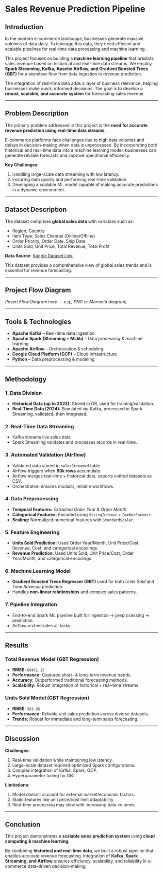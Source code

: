 
# Sales Revenue Prediction Pipeline

## Introduction

In the modern e-commerce landscape, businesses generate massive volumes of data daily. To leverage this data, they need efficient and scalable pipelines for real-time data processing and machine learning.

This project focuses on building a **machine learning pipeline** that predicts sales revenue based on historical and real-time data streams. We employ **Spark Streaming, Kafka, Apache Airflow, and Gradient Boosted Trees (GBT)** for a seamless flow from data ingestion to revenue prediction.

The integration of real-time data adds a layer of business relevance, helping businesses make quick, informed decisions. The goal is to develop a **robust, scalable, and accurate system** for forecasting sales revenue.

---

##  Problem Description

The primary problem addressed in this project is the **need for accurate revenue prediction using real-time data streams**.

E-commerce platforms face challenges due to high data volumes and delays in decision-making when data is unprocessed. By incorporating both historical and real-time data into a machine learning model, businesses can generate reliable forecasts and improve operational efficiency.

**Key Challenges**:

1. Handling large-scale data streaming with low latency.
2. Ensuring data quality and performing real-time validation.
3. Developing a scalable ML model capable of making accurate predictions in a dynamic environment.

---

##  Dataset Description

The dataset comprises **global sales data** with variables such as:

* Region, Country
* Item Type, Sales Channel (Online/Offline)
* Order Priority, Order Date, Ship Date
* Units Sold, Unit Price, Total Revenue, Total Profit

**Data Source**: [Kaggle Dataset Link](#)

This dataset provides a comprehensive view of global sales trends and is essential for revenue forecasting.

---

##  Project Flow Diagram

*(Insert Flow Diagram here — e.g., PNG or Mermaid diagram)*

---

##  Tools & Technologies

* **Apache Kafka** – Real-time data ingestion
* **Apache Spark (Streaming + MLlib)** – Data processing & machine learning
* **Apache Airflow** – Orchestration & scheduling
* **Google Cloud Platform (GCP)** – Cloud infrastructure
* **Python** – Data preprocessing & modeling

---

##  Methodology

### 1. Data Division

* **Historical Data (up to 2023):** Stored in DB, used for training/validation.
* **Real-Time Data (2024):** Simulated via Kafka, processed in Spark Streaming, validated, then integrated.

### 2. Real-Time Data Streaming

* Kafka streams live sales data.
* Spark Streaming validates and processes records in real-time.

### 3. Automated Validation (Airflow)

* Validated data stored in `salesStreamed` table.
* Airflow triggers when **50k rows** accumulate.
* Airflow merges real-time + historical data, exports unified datasets as CSV.
* Orchestration ensures modular, reliable workflows.

### 4. Data Preprocessing

* **Temporal Features:** Extracted *Order Year* & *Order Month*.
* **Categorical Features:** Encoded using `StringIndexer` + `OneHotEncoder`.
* **Scaling:** Normalized numerical features with `StandardScaler`.

### 5. Feature Engineering

* **Units Sold Prediction:** Used Order Year/Month, Unit Price/Cost, Revenue, Cost, and categorical encodings.
* **Revenue Prediction:** Used Units Sold, Unit Price/Cost, Order Year/Month, and categorical encodings.

### 6. Machine Learning Model

* **Gradient Boosted Trees Regressor (GBT)** used for both *Units Sold* and *Total Revenue* prediction.
* Handles **non-linear relationships** and complex sales patterns.

### 7. Pipeline Integration

* End-to-end Spark ML pipeline built for ingestion → preprocessing → prediction.
* Airflow orchestrates all tasks.

---

##  Results

###  Total Revenue Model (GBT Regression)

* **RMSE:** `69451.15`
* **Performance:** Captured short- & long-term revenue trends.
* **Accuracy:** Outperformed traditional forecasting methods.
* **Scalability:** Robust integration of historical + real-time streams.

###  Units Sold Model (GBT Regression)

* **RMSE:** `393.85`
* **Performance:** Reliable unit sales prediction across diverse datasets.
* **Trends:** Robust for immediate and long-term sales forecasting.

---

##  Discussion

**Challenges:**

1. Real-time validation while maintaining low latency.
2. Large-scale dataset required optimized Spark configurations.
3. Complex integration of Kafka, Spark, GCP.
4. Hyperparameter tuning for GBT.

**Limitations:**

1. Model doesn’t account for external market/economic factors.
2. Static features like unit price/cost limit adaptability.
3. Real-time processing may slow with increasing data volumes.

---

##  Conclusion

This project demonstrates a **scalable sales prediction system** using **cloud computing & machine learning**.

By combining **historical and real-time data**, we built a robust pipeline that enables accurate revenue forecasting. Integration of **Kafka, Spark Streaming, and Airflow** ensures efficiency, scalability, and reliability in e-commerce data-driven decision-making.

